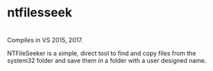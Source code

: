 # ntfilesseek
#
Compiles in VS 2015, 2017.

NTFileSeeker is a simple, direct tool to find and copy files from the system32 folder and save them in a folder with a user designed name.
